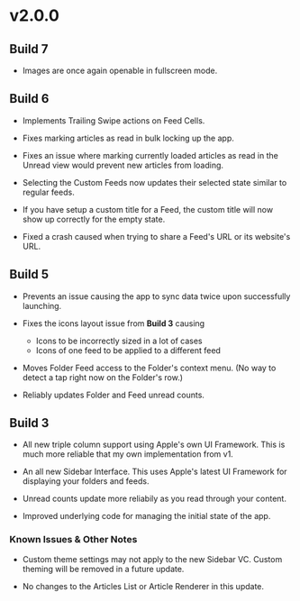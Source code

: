 # v2.0.0

## Build 7

- Images are once again openable in fullscreen mode.  

## Build 6

- Implements Trailing Swipe actions on Feed Cells.

- Fixes marking articles as read in bulk locking up the app. 

- Fixes an issue where marking currently loaded articles as read in the Unread view would prevent new articles from loading.  

- Selecting the Custom Feeds now updates their selected state similar to regular feeds. 

- If you have setup a custom title for a Feed, the custom title will now show up correctly for the empty state. 

- Fixed a crash caused when trying to share a Feed's URL or its website's URL.

## Build 5

- Prevents an issue causing the app to sync data twice upon successfully launching. 

- Fixes the icons layout issue from **Build 3** causing   
    - Icons to be incorrectly sized in a lot of cases 
    - Icons of one feed to be applied to a different feed 

- Moves Folder Feed access to the Folder's context menu. (No way to detect a tap right now on the Folder's row.)

- Reliably updates Folder and Feed unread counts. 

## Build 3

- All new triple column support using Apple's own UI Framework. This is much more reliable that my own implementation from v1. 

- An all new Sidebar Interface. This uses Apple's latest UI Framework for displaying your folders and feeds. 

- Unread counts update more reliabily as you read through your content. 

- Improved underlying code for managing the initial state of the app. 

### Known Issues & Other Notes

- Custom theme settings may not apply to the new Sidebar VC. Custom theming will be removed in a future update. 

- No changes to the Articles List or Article Renderer in this update.  
